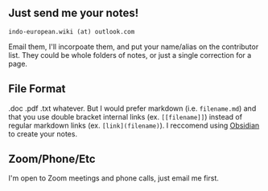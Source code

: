 ## Just send me your notes!

`indo-european.wiki (at) outlook.com`

Email them, I'll incorpoate them, and put your name/alias on the contributor list. They could be whole folders of notes, or just a single correction for a page.
 
## File Format
.doc .pdf .txt whatever.  But I would prefer markdown (i.e. `filename.md`) and that you use double bracket internal links (ex. `[[filename]]`) instead of regular markdown links (ex. `[link](filename)`).  I reccomend using [Obsidian](https://obsidian.md) to create your notes.


## Zoom/Phone/Etc
I'm open to Zoom meetings and phone calls, just email me first.
